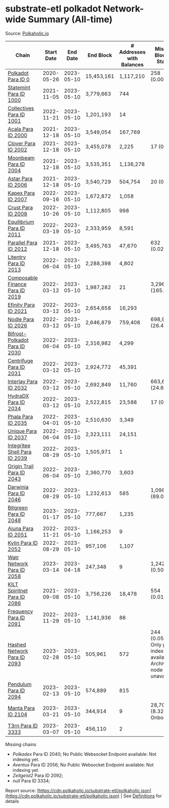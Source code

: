 # substrate-etl polkadot Network-wide Summary (All-time)

Source: [Polkaholic.io](https://polkaholic.io)


| Chain            | Start Date | End Date | End Block | # Addresses with Balances | Missing Blocks / Status |
| ---------------- | ---------- | ---------| --------- | ------------------------- | ----------------------- |
| [Polkadot Para ID 0](/polkadot/0-polkadot) | 2020-05-26 | 2023-05-10 | 15,453,161 |  1,117,210 | 258 (0.00%)  |
| [Statemint Para ID 1000](/polkadot/1000-statemint) | 2021-11-05 | 2023-05-10 | 3,779,663 |  744 |    |
| [Collectives Para ID 1001](/polkadot/1001-collectives) | 2022-11-21 | 2023-05-10 | 1,201,193 |  14 |    |
| [Acala Para ID 2000](/polkadot/2000-acala) | 2021-12-18 | 2023-05-10 | 3,549,054 |  167,769 |    |
| [Clover Para ID 2002](/polkadot/2002-clover) | 2021-12-18 | 2023-05-10 | 3,455,078 |  2,225 | 17 (0.00%)  |
| [Moonbeam Para ID 2004](/polkadot/2004-moonbeam) | 2021-12-18 | 2023-05-10 | 3,535,351 |  1,136,278 |    |
| [Astar Para ID 2006](/polkadot/2006-astar) | 2021-12-18 | 2023-05-10 | 3,540,729 |  504,754 | 20 (0.00%)  |
| [Kapex Para ID 2007](/polkadot/2007-kapex) | 2022-09-16 | 2023-05-10 | 1,672,872 |  1,058 |    |
| [Crust Para ID 2008](/polkadot/2008-crust) | 2022-10-26 | 2023-05-10 | 1,112,805 |  998 |    |
| [Equilibrium Para ID 2011](/polkadot/2011-equilibrium) | 2022-03-19 | 2023-05-10 | 2,333,959 |  8,591 |    |
| [Parallel Para ID 2012](/polkadot/2012-parallel) | 2021-12-18 | 2023-05-10 | 3,495,763 |  47,670 | 632 (0.02%)  |
| [Litentry Para ID 2013](/polkadot/2013-litentry) | 2022-06-04 | 2023-05-10 | 2,288,398 |  4,802 |    |
| [Composable Finance Para ID 2019](/polkadot/2019-composable) | 2022-03-12 | 2023-05-10 | 1,987,282 |  21 | 3,296,718 (165.89%)  |
| [Efinity Para ID 2021](/polkadot/2021-efinity) | 2022-03-12 | 2023-05-10 | 2,654,658 |  16,293 |    |
| [Nodle Para ID 2026](/polkadot/2026-nodle) | 2022-03-12 | 2023-05-10 | 2,646,879 |  759,408 | 698,978 (26.41%)  |
| [Bifrost-Polkadot Para ID 2030](/polkadot/2030-bifrost-dot) | 2022-06-04 | 2023-05-10 | 2,316,982 |  4,299 |    |
| [Centrifuge Para ID 2031](/polkadot/2031-centrifuge) | 2022-03-12 | 2023-05-10 | 2,924,772 |  45,391 |    |
| [Interlay Para ID 2032](/polkadot/2032-interlay) | 2022-03-12 | 2023-05-10 | 2,692,849 |  11,760 | 663,696 (24.65%)  |
| [HydraDX Para ID 2034](/polkadot/2034-hydradx) | 2022-03-12 | 2023-05-10 | 2,522,815 |  23,588 | 17 (0.00%)  |
| [Phala Para ID 2035](/polkadot/2035-phala) | 2022-04-01 | 2023-05-10 | 2,510,630 |  3,349 |    |
| [Unique Para ID 2037](/polkadot/2037-unique) | 2022-06-04 | 2023-05-10 | 2,323,111 |  24,151 |    |
| [Integritee Shell Para ID 2039](/polkadot/2039-integritee-shell) | 2022-08-29 | 2023-05-10 | 1,505,971 |  1 |    |
| [Origin Trail Para ID 2043](/polkadot/2043-origintrail) | 2022-06-04 | 2023-05-10 | 2,360,770 |  3,603 |    |
| [Darwinia Para ID 2046](/polkadot/2046-darwinia) | 2022-08-29 | 2023-05-10 | 1,232,613 |  585 | 1,098,057 (89.08%)  |
| [Bitgreen Para ID 2048](/polkadot/2048-bitgreen) | 2023-01-17 | 2023-05-10 | 777,667 |  1,235 |    |
| [Ajuna Para ID 2051](/polkadot/2051-ajuna) | 2022-11-21 | 2023-05-10 | 1,166,253 |  9 |    |
| [Kylin Para ID 2052](/polkadot/2052-kylin) | 2022-08-29 | 2023-05-10 | 957,106 |  1,107 |    |
| [Watr Network Para ID 2058](/polkadot/2058-watr) | 2023-03-14 | 2023-04-18 | 247,348 |  9 | 1,242 (0.50%)  |
| [KILT Spiritnet Para ID 2086](/polkadot/2086-kilt) | 2021-09-08 | 2023-05-10 | 3,756,226 |  18,478 | 554 (0.01%)  |
| [Frequency Para ID 2091](/polkadot/2091-frequency) | 2022-11-29 | 2023-05-10 | 1,141,936 |  88 |    |
| [Hashed Network Para ID 2093](/polkadot/2093-hashed) | 2023-02-28 | 2023-05-10 | 505,961 |  572 | 244 (0.05%) Only partial index available: Archive node unavailable |
| [Pendulum Para ID 2094](/polkadot/2094-pendulum) | 2023-02-13 | 2023-05-10 | 574,889 |  815 |    |
| [Manta Para ID 2104](/polkadot/2104-manta) | 2023-03-21 | 2023-05-10 | 344,914 |  9 | 28,703 (8.32%) Onboarding |
| [T3rn Para ID 3333](/polkadot/3333-t3rn) | 2023-03-07 | 2023-05-10 | 456,110 |  2 |    |

Missing chains


* *Polkadex* Para ID 2040; No Public Websocket Endpoint available: Not indexing yet.
* *Aventus* Para ID 2056; No Public Websocket Endpoint available: Not indexing yet.
* *Zeitgeist2* Para ID 2092; 
* *null* Para ID 3334; 

Report source: [https://cdn.polkaholic.io/substrate-etl/polkaholic.json](https://cdn.polkaholic.io/substrate-etl/polkaholic.json) | See [Definitions](/DEFINITIONS.md) for details
